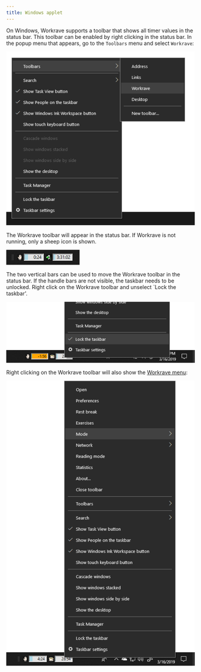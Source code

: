 ```yaml
---
title: Windows applet
---
```


On Windows, Workrave supports a toolbar that shows all timer values in the
status bar. This toolbar can be enabled by right clicking in the status bar. In
the popup menu that appears, go to the `Toolbars` menu and select `Workrave`:

![Enable Windows applet](/images/screenshots/win32-applet-activate.png)

The Workrave toolbar will appear in the status bar. If Workrave is not running,
only a sheep icon is shown.

![Enable Windows applet](/images/screenshots/win32-applet-handle.png)

The two vertical bars can be used to move the Workrave toolbar in the status
bar. If the handle bars are not visible, the taskbar needs to be unlocked. Right
click on the Workrave toolbar and unselect `Lock the taskbar'.

![Unlock Windows applet](/images/screenshots/win32-applet-unlock.png)

Right clicking on the Workrave toolbar will also show the [Workrave menu](/docs/menus):

![Menu in Windows Applet](/images/screenshots/menu-applet.png)
